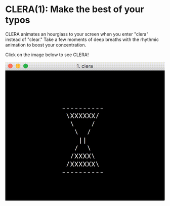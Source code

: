# CLERA(1): Make the best of your typos

CLERA animates an hourglass to your screen when you enter "clera" instead of "clear." Take a few moments of deep breaths with the rhythmic animation to boost your concentration. 

Click on the image below to see CLERA!

[![](clera.gif)](https://www.youtube.com/watch?v=w3IoVGmHfGE)
